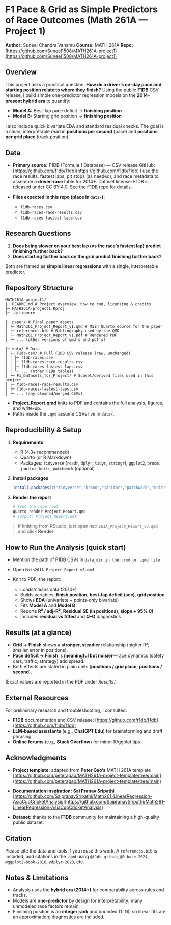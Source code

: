 # F1 Pace & Grid as Simple Predictors of Race Outcomes (Math 261A — Project 1)

**Author:** Suneel Chandra Vanamu
**Course:** MATH 261A
**Repo:** [https://github.com/Suneel1508/MATH261A-project1](https://github.com/Suneel1508/MATH261A-project1)

## Overview

This project asks a practical question: **How do a driver’s on-day pace and starting position relate to where they finish?** Using the public **F1DB** CSV release, I build simple one-predictor regression models on the **2014–present hybrid era** to quantify:

* **Model A:** Best-lap pace deficit → **finishing position**
* **Model B:** Starting grid position → **finishing position**

I also include quick bivariate EDA and standard residual checks. The goal is a clean, interpretable read in **positions per second** (pace) and **positions per grid place** (track position).

## Data

* **Primary source:** F1DB (Formula 1 Database) — CSV release
  GitHub: [https://github.com/f1db/f1db](https://github.com/f1db/f1db)
  I use the race results, fastest laps, pit stops (as needed), and race metadata to assemble a **driver–race** table for 2014+.
  Dataset license: F1DB is released under CC BY 4.0. See the F1DB repo for details.

* **Files expected in this repo (place in `data/`):**

  * `f1db-races.csv`
  * `f1db-races-race-results.csv`
  * `f1db-races-fastest-laps.csv`

## Research Questions

1. **Does being slower on your best lap (vs the race’s fastest lap) predict finishing further back?**
2. **Does starting farther back on the grid predict finishing further back?**

Both are framed as **simple linear regressions** with a single, interpretable predictor.

## Repository Structure

```
MATH261A-project1/
├─ README.md # Project overview, how to run, licensing & credits
├─ MATH261A-project1.Rproj 
├─ .gitignore

├─ paper/ # Final paper assets
│ ├─ Math261_Project_Report_v1.qmd # Main Quarto source for the paper
│ ├─ references.bib # Bibliography used by the QMD
│ └─ Math261_Project_Report_v1.pdf # Rendered PDF
│ └─ ... (other versions of qmd's and pdf's)

├─ data/ # Data 
│ ├─ F1db-csv/ # Full F1DB CSV release (raw, unchanged)
│ │ ├─ f1db-races.csv
│ │ ├─ f1db-races-race-results.csv
│ │ ├─ f1db-races-fastest-laps.csv
│ │ └─ ... (other F1DB tables)
│ └─ F1_Datasets_for_Project/ # Subset/derived files used in this project
│ ├─ f1db-races-race-results.csv
│ ├─ f1db-races-fastest-laps.csv
│ └─ ... (any cleaned/merged CSVs)
```

* **Project\_Report.qmd** knits to PDF and contains the full analysis, figures, and write-up.
* Paths inside the `.qmd` assume CSVs live in `data/`.

## Reproducibility & Setup

1. **Requirements**

   * R (4.3+ recommended)
   * Quarto (or R Markdown)
   * Packages: `tidyverse` (`readr`, `dplyr`, `tidyr`, `stringr`), `ggplot2`, `broom`, `janitor`, `knitr`, `patchwork` (optional)

2. **Install packages**

   ```r
   install.packages(c("tidyverse","broom","janitor","patchwork","knitr"))
   ```

3. **Render the report**

   ```bash
   # from the repo root
   quarto render Project_Report.qmd
   # output: Project_Report.pdf
   ```

> If knitting from RStudio, just open `Math261A_Project_Report_v3.qmd` and click **Render**.

## How to Run the Analysis (quick start)

* Mention the path of F1DB CSVs in `data_dir in the .rmd or .qmd file`
* Open `Math261A_Project_Report_v3.qmd`
* Knit to PDF; the report:

  * Loads/cleans data (2014+)
  * Builds variables: **finish position**, **best-lap deficit (sec)**, **grid position**
  * Shows **EDA** (univariate + points-only bivariate)
  * Fits **Model A** and **Model B**
  * Reports **R² / adj-R²**, **Residual SE (in positions)**, **slope + 95% CI**
  * Includes **residual vs fitted** and **Q–Q** diagnostics

## Results (at a glance)

* **Grid → Finish** shows a **stronger, steadier** relationship (higher R²; smaller error in positions).
* **Pace deficit → Finish** is **meaningful but noisier**—race dynamics (safety cars, traffic, strategy) add spread.
* Both effects are stated in plain units (**positions / grid place**; **positions / second**).

(Exact values are reported in the PDF under *Results*.)

## External Resources

For preliminary research and troubleshooting, I consulted:

* **F1DB** documentation and CSV release: [https://github.com/f1db/f1db](https://github.com/f1db/f1db)
* **LLM-based assistants** (e.g., **ChatGPT Edu**) for brainstorming and draft phrasing
* **Online forums** (e.g., **Stack Overflow**) for minor R/ggplot tips


## Acknowledgments

* **Project template:** adapted from **Peter Gao’s** MATH 261A template
  [https://github.com/peteragao/MATH261A-project-template/tree/main](https://github.com/peteragao/MATH261A-project-template/tree/main)

* **Documentation inspiration:** **Sai Pranav Sripathi**
  [https://github.com/SaipranavSripathi/Math261-LinearRegression-AsiaCupCricketAnalysis](https://github.com/SaipranavSripathi/Math261-LinearRegression-AsiaCupCricketAnalysis)

* **Dataset:** thanks to the **F1DB** community for maintaining a high-quality public dataset.

## Citation

Please cite the data and tools if you reuse this work. A `references.bib` is included; add citations in the `.qmd` using `@f1db-github`, `@R-base-2024`, `@ggplot2-book-2016`, `@dplyr-2023`, etc.

## Notes & Limitations

* Analysis uses the **hybrid era (2014+)** for comparability across rules and tracks.
* Models are **one-predictor** by design for interpretability; many unmodeled race factors remain.
* Finishing position is an **integer rank** and bounded (1..N), so linear fits are an approximation; diagnostics are included.
